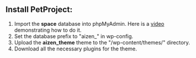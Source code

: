 ## Install PetProject:
1. Import the **space** database into phpMyAdmin. Here is a [video](https://youtu.be/jW5lrS6EUPM?si=vA6BWAh9XKLBuqQL&t=8) demonstrating how to do it.
2. Set the database prefix to "aizen_" in wp-config.
3. Upload the **aizen_theme** theme to the "/wp-content/themes/" directory.
4. Download all the necessary plugins for the theme.
